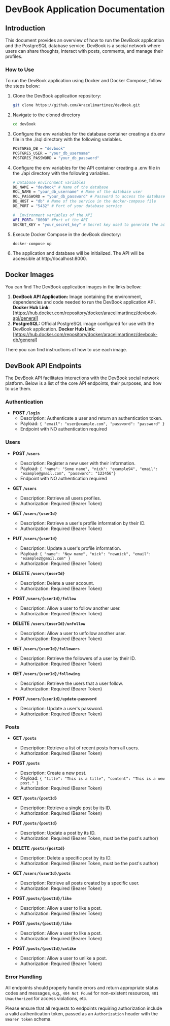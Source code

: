 # DevBook Application Documentation

## Introduction
This document provides an overview of how to run the DevBook application and the PostgreSQL database service. DevBook is a social network where users can share thoughts, interact with posts, comments, and manage their profiles.

### How to Use
To run the DevBook application using Docker and Docker Compose, follow the steps below:

  1. Clone the DevBook application repository:
      ```bash
      git clone https://github.com/Aracelimartinez/devBook.git
      ```
  2. Navigate to the cloned directory
      ```bash
      cd devBook
      ```
  3. Configure the env variables for the database container creating a db.env file in the ./sql directory with the following variables.
      ```bash
      POSTGRES_DB = "devbook"
      POSTGRES_USER = "your_db_username"
      POSTGRES_PASSWORD = "your_db_password"
      ```
  4. Configure the env variables for the API container creating a .env file in the ./api directory with the following variables.
      ```bash
      # Database environment variables
      DB_NAME = "devbook" # Name of the database
      ROL_NAME = "your_db_username" # Name of the database user
      ROL_PASSWORD = "your_db_password" # Password to access the database
      DB_HOST = "db" # Name of the service in the docker-compose file
      DB_PORT = "5432" # Port of your database service

      #  Environment variables of the API
      API_PORT= "8000" #Port of the API
      SECRET_KEY = "your_secret_key" # Secret key used to generate the access token for users
      ```

  5. Execute Docker Compose in the devBook directory:
      ```bash
      docker-compose up
      ```
  3. The application and database will be initialized. The API will be accessible at http://localhost:8000.

## Docker Images
You can find The DevBook application images in the links bellow:

1. **DevBook API Application:** Image containing the environment, dependencies and code needed to run the DevBook application API.
**Docker Hub Link**: [https://hub.docker.com/repository/docker/aracelimartinez/devbook-api/general]
2. **PostgreSQL:** Official PostgreSQL image configured for use with the DevBook application.
**Docker Hub Link**: [https://hub.docker.com/repository/docker/aracelimartinez/devbook-db/general]

There you can find instructions of how to use each image.

## DevBook API Endpoints

The DevBook API facilitates interactions with the DevBook social network platform. Below is a list of the core API endpoints, their purposes, and how to use them.

### Authentication

- **POST `/login`**
  - Description: Authenticate a user and return an authentication token.
  - Payload: `{ "email": "user@example.com", "password": "password" }`
  - Endpoint with NO authentication required

### Users

- **POST `/users`**
  - Description: Register a new user with their information.
  - Payload: `{ "name": "Some name", "nick": "example94", "email": "example@gmail.com", "password": "123456"}`
  - Endpoint with NO authentication required

- **GET `/users`**
  - Description: Retrieve all users profiles.
  - Authorization: Required (Bearer Token)

- **GET `/users/{userId}`**
  - Description: Retrieve a user's profile information by their ID.
  - Authorization: Required (Bearer Token)

- **PUT `/users/{userId}`**
  - Description: Update a user's profile information.
  - Payload: `{ "name": "New name", "nick": "newnick", "email": "example2@gmail.com" }`
  - Authorization: Required (Bearer Token)

- **DELETE `/users/{userId}`**
  - Description: Delete a user account.
  - Authorization: Required (Bearer Token)

- **POST `/users/{userId}/follow`**
  - Description: Allow a user to follow another user.
  - Authorization: Required (Bearer Token)

- **DELETE `/users/{userId}/unfollow`**
  - Description: Allow a user to unfollow another user.
  - Authorization: Required (Bearer Token)

- **GET `/users/{userId}/followers`**
  - Description: Retrieve the followers of a user by their ID.
  - Authorization: Required (Bearer Token)

- **GET `/users/{userId}/following`**
  - Description: Retrieve the users that a user follow.
  - Authorization: Required (Bearer Token)

- **POST `/users/{userId}/update-password`**
  - Description: Update a user's password.
  - Authorization: Required (Bearer Token)

### Posts

- **GET `/posts`**
  - Description: Retrieve a list of recent posts from all users.
  - Authorization: Required (Bearer Token)

- **POST `/posts`**
  - Description: Create a new post.
  - Payload: `{ "title": "This is a title", "content": "This is a new post." }`
  - Authorization: Required (Bearer Token)

- **GET `/posts/{postId}`**
  - Description: Retrieve a single post by its ID.
  - Authorization: Required (Bearer Token)

- **PUT `/posts/{postId}`**
  - Description: Update a post by its ID.
  - Authorization: Required (Bearer Token, must be the post's author)

- **DELETE `/posts/{postId}`**
  - Description: Delete a specific post by its ID.
  - Authorization: Required (Bearer Token, must be the post's author)

- **GET `/users/{userId}/posts`**
  - Description: Retrieve all posts created by a specific user.
  - Authorization: Required (Bearer Token)

- **POST `/posts/{postId}/like`**
  - Description: Allow a user to like a post.
  - Authorization: Required (Bearer Token)

- **POST `/posts/{postId}/like`**
  - Description: Allow a user to like a post.
  - Authorization: Required (Bearer Token)

- **POST `/posts/{postId}/unlike`**
  - Description: Allow a user to unlike a post.
  - Authorization: Required (Bearer Token)

### Error Handling

All endpoints should properly handle errors and return appropriate status codes and messages, e.g., `404 Not Found` for non-existent resources, `401 Unauthorized` for access violations, etc.

Please ensure that all requests to endpoints requiring authorization include a valid authentication token, passed as an `Authorization` header with the `Bearer token` schema.
